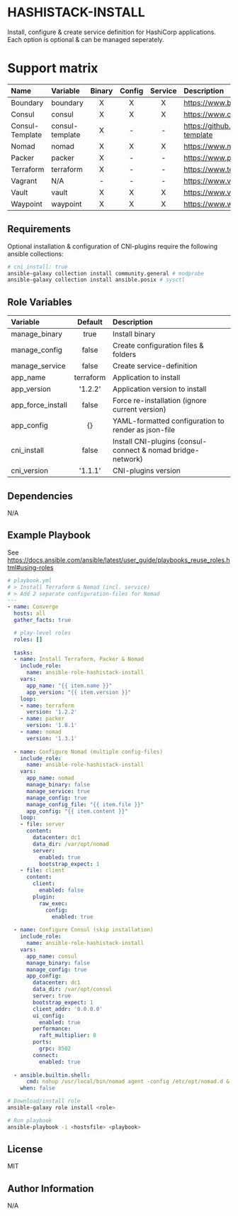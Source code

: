# HASHISTACK-INSTALL

Install, configure & create service definition for HashiCorp applications. Each option is optional & can be managed seperately.

# Support matrix

| Name            | Variable  | Binary | Config | Service | Description | 
| :--             | :--            |:-:    | :-:    | :-:     | :--         |
| Boundary        | boundary       | X | X | X | https://www.boundaryproject.io/ |
| Consul          | consul         | X | X | X | https://www.consul.io/ |
| Consul-Template | consul-template| X | - | - | https://github.com/hashicorp/consul-template |
| Nomad           | nomad          | X | X | X | https://www.nomadproject.io/ |
| Packer          | packer         | X | - | - | https://www.packer.io/ |
| Terraform       | terraform      | X | - | - | https://www.terraform.io/ |
| Vagrant         | N/A            | - | - | - | https://www.vagrantup.com/ |
| Vault           | vault          | X | X | X | https://www.vaultproject.io/ |
| Waypoint        | waypoint       | X | X | X | https://www.waypointproject.io/ |


## Requirements

Optional installation & configuration of CNI-plugins require the following ansible collections:

```bash
# cni_install: true
ansible-galaxy collection install community.general # modprobe
ansible-galaxy collection install ansible.posix # sysctl
```

## Role Variables

| Variable | Default | Description | 
| :--      | :-:     | :--         |
| manage_binary | true | Install binary |
| manage_config | false | Create configuration files & folders |
| manage_service | false | Create service-definition |
| app_name | terraform | Application to install |
| app_version | '1.2.2' | Application version to install |
| app_force_install | false | Force re-installation (ignore current version) |
| app_config | {} | YAML-formatted configuration to render as json-file |
| cni_install | false | Install CNI-plugins (consul-connect & nomad bridge-network) |
| cni_version | '1.1.1' | CNI-plugins version |


## Dependencies
N/A

## Example Playbook
See https://docs.ansible.com/ansible/latest/user_guide/playbooks_reuse_roles.html#using-roles

```yaml
# playbook.yml
# > Install Terraform & Nomad (incl. service)
# > Add 2 separate configuration-files for Nomad
---
- name: Converge
  hosts: all
  gather_facts: true

  # play-level roles
  roles: []
 
  tasks:
  - name: Install Terraform, Packer & Nomad
    include_role:
      name: ansible-role-hashistack-install
    vars:
      app_name: "{{ item.name }}"
      app_version: "{{ item.version }}"
    loop:
    - name: terraform
      version: '1.2.2'
    - name: packer
      version: '1.8.1'
    - name: nomad
      version: '1.3.1'
  
  - name: Configure Nomad (multiple config-files)
    include_role:
      name: ansible-role-hashistack-install
    vars:
      app_name: nomad
      manage_binary: false
      manage_service: true
      manage_config: true
      manage_config_file: "{{ item.file }}"
      app_config: "{{ item.content }}"
    loop:
    - file: server
      content:
        datacenter: dc1
        data_dir: /var/opt/nomad
        server:
          enabled: true
          bootstrap_expect: 1
    - file: client
      content:
        client:
          enabled: false
        plugin:
          raw_exec:
            config:
              enabled: true
    
  - name: Configure Consul (skip installation)
    include_role:
      name: ansible-role-hashistack-install
    vars:
      app_name: consul
      manage_binary: false
      manage_config: true
      app_config:
        datacenter: dc1
        data_dir: /var/opt/consul
        server: true
        bootstrap_expect: 1
        client_addr: '0.0.0.0'
        ui_config:
          enabled: true
        performance:
          raft_multiplier: 8
        ports:
          grpc: 8502
        connect:
          enabled: true
  
  - ansible.builtin.shell:
      cmd: nohup /usr/local/bin/nomad agent -config /etc/opt/nomad.d &
    when: false
```

```bash
# Download/install role
ansible-galaxy role install <role>

# Run playbook
ansible-playbook -i <hostsfile> <playbook>
```

## License
MIT

## Author Information
N/A
